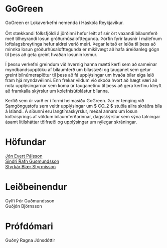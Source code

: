 # GoGreen
GoGreen er Lokaverkefni nemenda í Háskóla Reykjavíkur. \
\
Ört stækkandi fólksfjöldi á jörðinni hefur leitt af sér ört vaxandi bílaumferð með tilheyrandi losun gróðurhúsalofttegunda.
Þörfin fyrir lausnir í málefnum loftslagsbreytinga hefur aldrei verið meiri. Þegar leitað er leiða til þess að minnka losun gróðurhúsalofttegunda er mikilvægt að hafa áreiðanleg gögn til þess að geta greint hvaðan losunin kemur.

Í þessu verkefni greindum við hvernig hanna mætti kerfi sem að sameinar myndbandsupptöku af bílaumferð um bílastæði og tauganet sem getur greint bílnúmeraplötur til þess að fá upplýsingar um hvaða bílar eiga leið fram hjá myndavélinni. Enn frekar vildum við skoða hvort að hægt væri að nota upplýsingarnar sem koma úr tauganetinu til þess að gera kerfinu kleyft að framkalla skýrslur um kolefnisútblástur bílanna.

Kerfið sem úr varð er í formi heimasíðu GoGreen. Þar er tenging við Samgöngustofu sem veitir upplýsingar um $ CO_2 $ stuðla allra skráðra bíla á Íslandi. Á síðunni eru langtímaskýrslur, meðal annars um losun koltvísýrings af völdum bílaumferðarinnar, dagsskýrslur sem sýna talningar ásamt lítilsháttar tölfræði og upplýsingar um nýlegar skráningar.

# Höfundar
[Jón Evert Pálsson](https://github.com/jonevert "GitHub") \
[Sindri Rafn Guðmundsson](https://github.com/sindrirafn "GitHub") \
[Styrkár Blær Styrmisson](https://github.com/Styrkar1 "GitHub")

# Leiðbeinendur
Gylfi Þór Guðmundsson \
Guðjón Björnsson

# Prófdómari
Guðný Ragna Jónsdóttir
